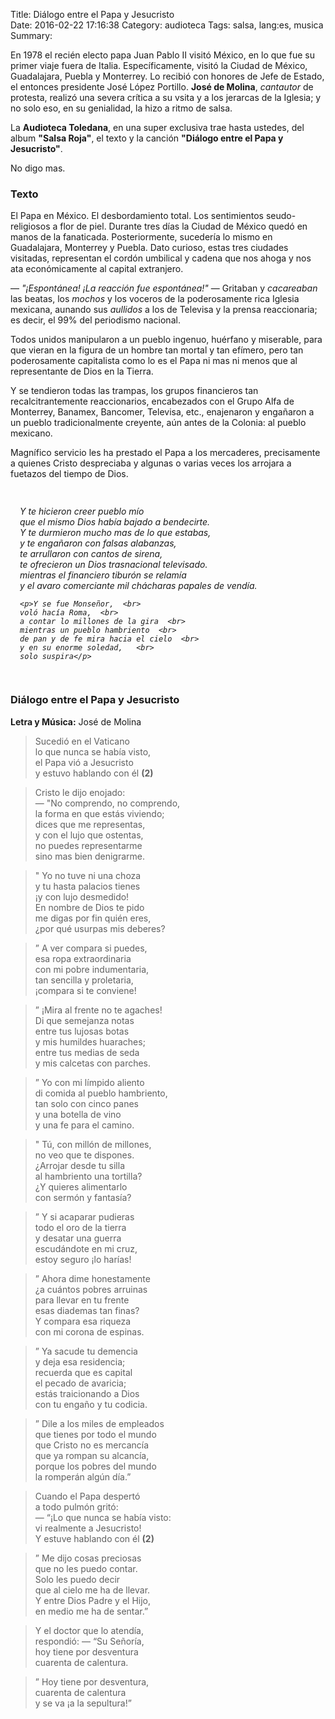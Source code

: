 Title:  Diálogo entre el Papa y Jesucristo   
Date: 2016-02-22 17:16:38
Category: audioteca
Tags: salsa, lang:es, musica 
Summary: 

En 1978 el recién electo papa Juan Pablo II visitó México, en lo que fue su primer viaje fuera de Italia. Específicamente, visitó la Ciudad de México, Guadalajara, Puebla y Monterrey. Lo recibió con honores de Jefe de Estado, el entonces presidente José López Portillo. __José de Molina__, _cantautor_ de protesta, realizó una severa crítica a su vsita y a los jerarcas de la Iglesia; y no solo eso, en su genialidad, la hizo a ritmo de salsa.

La __Audioteca Toledana__, en una super exclusiva trae hasta ustedes, del album __"Salsa Roja"__, el texto y la canción __"Diálogo entre el Papa y Jesucristo"__.

No digo mas.

### Texto

El Papa en México. El desbordamiento total. Los sentimientos seudo-religiosos a flor de piel. Durante tres días la Ciudad de México quedó en manos de la fanaticada. Posteriormente, sucedería lo mismo en Guadalajara, Monterrey y Puebla. Dato curioso, estas tres ciudades visitadas, representan el cordón umbilical y cadena que nos ahoga y nos ata económicamente al capital extranjero.

&mdash; _"¡Espontánea! ¡La reacción fue espontánea!"_ &mdash; Gritaban y _cacareaban_ las beatas, los _mochos_ y los voceros de la poderosamente rica Iglesia mexicana, aunando sus _aullidos_ a los de Televisa y la prensa reaccionaria; es decir, el 99% del periodismo nacional.

Todos unidos manipularon a un pueblo ingenuo, huérfano y miserable, para que vieran en la figura de un hombre tan mortal y tan efímero, pero tan poderosamente capitalista como lo es el Papa ni mas ni menos que al representante de Dios en la Tierra.

Y se tendieron todas las trampas, los grupos financieros tan recalcitrantemente reaccionarios, encabezados con el Grupo Alfa de Monterrey, Banamex, Bancomer, Televisa, etc., enajenaron y engañaron a un pueblo tradicionalmente creyente, aún antes de la Colonia: al pueblo mexicano.

Magnífico servicio les ha prestado el Papa a los mercaderes, precisamente a quienes Cristo despreciaba y algunas o varias veces los arrojara a fuetazos del tiempo de Dios.

<div style="padding: 15px;">
  <cite>
    <p>Y te hicieron creer pueblo mío<br>  
    que el mismo Dios había bajado a bendecirte.<br>  
    Y te durmieron mucho mas de lo que estabas,  <br>
    y te engañaron con falsas alabanzas,  <br>
    te arrullaron con cantos de sirena,  <br>
    te ofrecieron un Dios trasnacional televisado.<br>  
    mientras el financiero tiburón se relamía  <br>
    y el avaro comerciante mil chácharas papales de vendía.</p>  

    <p>Y se fue Monseñor,  <br>
    voló hacía Roma,  <br>
    a contar lo millones de la gira  <br>
    mientras un pueblo hambriento  <br> 
    de pan y de fe mira hacia el cielo  <br>
    y en su enorme soledad,   <br>
    solo suspira</p>
  </cite>
</div>

### Diálogo entre el Papa y Jesucristo
__Letra y Música:__ José de Molina

<div id="player"></div>
<script type="text/javascript">
  var songlist = new Array(1);
  songlist[0] = new Object();
  songlist[0].mp3 = "//media.toledano.org/audioteca/dialogo.mp3";
  songlist[0].ogg = "//media.toledano.org/audioteca/dialogo.ogg";
  songlist[0].cover = "//media.toledano.org/audioteca/dialogo.jpg";
  songlist[0].title = "Diálogo entre el Papa y Jesucristo";
  songlist[0].artist = "José de Molina";     
  $("#player").xeMusicPlayer({songlist: songlist, theme: 3, mode: 1});
</script>

> Sucedió en el Vaticano  
lo que nunca se había visto,  
el Papa vió a Jesucristo   
y estuvo hablando con él __(2)__

>Cristo le dijo enojado:  
— "No comprendo, no comprendo,  
la forma en que estás viviendo;  
dices que me representas,  
y con el lujo que ostentas,  
no puedes representarme   
sino mas bien denigrarme.  

> " Yo no tuve ni una choza  
y tu hasta palacios tienes   
¡y con lujo desmedido!  
En nombre de Dios te pido  
me digas por fin quién eres,  
¿por qué usurpas mis deberes?  

>” A ver compara si puedes,  
esa ropa extraordinaria   
con mi pobre indumentaria,   
tan sencilla y proletaria,  
¡compara si te conviene!  

>” ¡Mira al frente no te agaches!  
Di que semejanza notas  
entre tus lujosas botas   
y mis humildes huaraches;  
entre tus medias de seda    
y mis calcetas con parches.  

>” Yo con mi límpido aliento  
di comida al pueblo hambriento,  
tan solo con cinco panes   
y una botella de vino  
y una fe para el camino.  

>" Tú, con millón de millones,  
no veo que te dispones.    
¿Arrojar desde tu silla   
al hambriento una tortilla?  
¿Y quieres alimentarlo  
con sermón y fantasía?  

>” Y si acaparar pudieras  
todo el oro de la tierra  
y desatar una guerra  
escudándote en mi cruz,  
estoy seguro ¡lo harías!  

>” Ahora dime honestamente  
¿a cuántos pobres arruinas  
para llevar en tu frente  
esas diademas tan finas?  
Y compara esa riqueza  
con mi corona de espinas.  

>” Ya sacude tu demencia  
y deja esa residencia;  
recuerda que es capital  
el pecado de avaricia;  
estás traicionando a Dios  
con tu engaño y tu codicia.  

>” Dile a los miles de empleados  
que tienes por todo el mundo  
que Cristo no es mercancía  
que ya rompan su alcancía,  
porque los pobres del mundo  
la romperán algún día.”  

>Cuando el Papa despertó  
a todo pulmón gritó:  
— “¡Lo que nunca se había visto:  
vi realmente a Jesucristo!  
Y estuve hablando con él __(2)__  

>” Me dijo cosas preciosas  
que no les puedo contar.  
Solo les puedo decir  
que al cielo me ha de llevar.  
Y entre Dios Padre y el Hijo,  
en medio me ha de sentar.”  

>Y el doctor que lo atendía,  
respondió: — “Su Señoría,   
hoy tiene por desventura  
cuarenta de calentura.  

>” Hoy tiene por desventura,  
cuarenta de calentura   
y se va ¡a la sepultura!”  
